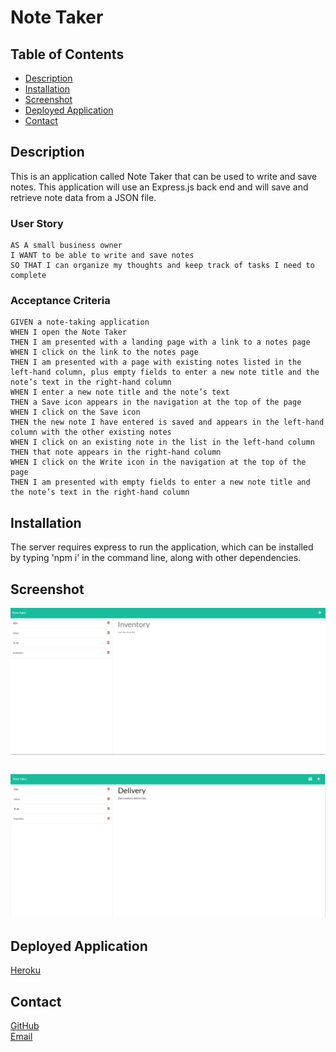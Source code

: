 # Note Taker

## Table of Contents

* [Description](#Discription)
* [Installation](#Installation)
* [Screenshot](#Screenshot)
* [Deployed Application](#DeployedApplication)
* [Contact](#Contact)


## Description

This is an application called Note Taker that can be used to write and save notes. This application will use an Express.js back end and will save and retrieve note data from a JSON file.

### User Story
````
AS A small business owner
I WANT to be able to write and save notes
SO THAT I can organize my thoughts and keep track of tasks I need to complete

````

### Acceptance Criteria

````
GIVEN a note-taking application
WHEN I open the Note Taker
THEN I am presented with a landing page with a link to a notes page
WHEN I click on the link to the notes page
THEN I am presented with a page with existing notes listed in the left-hand column, plus empty fields to enter a new note title and the note’s text in the right-hand column
WHEN I enter a new note title and the note’s text
THEN a Save icon appears in the navigation at the top of the page
WHEN I click on the Save icon
THEN the new note I have entered is saved and appears in the left-hand column with the other existing notes
WHEN I click on an existing note in the list in the left-hand column
THEN that note appears in the right-hand column
WHEN I click on the Write icon in the navigation at the top of the page
THEN I am presented with empty fields to enter a new note title and the note’s text in the right-hand column
````

## Installation

The server requires express to run the application, which can be installed by typing 'npm i' in the command line, along with other dependencies.


## Screenshot

<img src="./images/img1.png"><pre></pre>
<img src="./images/img2.png">


## Deployed Application

[Heroku](https://note-taker-abi.herokuapp.com/)


## Contact

[GitHub](https://github.com/Abi-2021)  
[Email](mailto:abira0607@gmail.com)